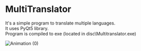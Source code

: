 # MultiTranslator

It's a simple program to translate multiple languages.  
It uses PyQt5 library.  
Program is compiled to exe (located in disc\Multitranslator.exe)  

![Animation (0)](https://user-images.githubusercontent.com/39278140/173340765-0ef141c3-316d-4fb8-a886-3f927480a3b0.gif)
